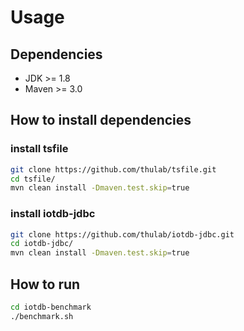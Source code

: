 # Usage

## Dependencies

* JDK >= 1.8
* Maven >= 3.0

## How to install dependencies

### install tsfile

```sh
git clone https://github.com/thulab/tsfile.git
cd tsfile/
mvn clean install -Dmaven.test.skip=true
```

### install iotdb-jdbc

```sh
git clone https://github.com/thulab/iotdb-jdbc.git
cd iotdb-jdbc/
mvn clean install -Dmaven.test.skip=true
```

## How to run

```sh
cd iotdb-benchmark
./benchmark.sh
```